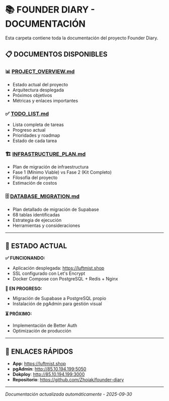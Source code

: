 # 📚 FOUNDER DIARY - DOCUMENTACIÓN

Esta carpeta contiene toda la documentación del proyecto Founder Diary.

## 📋 **DOCUMENTOS DISPONIBLES**

### **📊 [PROJECT_OVERVIEW.md](./PROJECT_OVERVIEW.md)**
- Estado actual del proyecto
- Arquitectura desplegada
- Próximos objetivos
- Métricas y enlaces importantes

### **✅ [TODO_LIST.md](./TODO_LIST.md)**
- Lista completa de tareas
- Progreso actual
- Prioridades y roadmap
- Estado de cada tarea

### **🏗️ [INFRASTRUCTURE_PLAN.md](./INFRASTRUCTURE_PLAN.md)**
- Plan de migración de infraestructura
- Fase 1 (Mínimo Viable) vs Fase 2 (Kit Completo)
- Filosofía del proyecto
- Estimación de costos

### **🗄️ [DATABASE_MIGRATION.md](./DATABASE_MIGRATION.md)**
- Plan detallado de migración de Supabase
- 68 tablas identificadas
- Estrategia de ejecución
- Herramientas y consideraciones

---

## 🎯 **ESTADO ACTUAL**

**✅ FUNCIONANDO:**
- Aplicación desplegada: https://luftmist.shop
- SSL configurado con Let's Encrypt
- Docker Compose con PostgreSQL + Redis + Nginx

**🔄 EN PROGRESO:**
- Migración de Supabase a PostgreSQL propio
- Instalación de pgAdmin para gestión visual

**⏳ PRÓXIMO:**
- Implementación de Better Auth
- Optimización de producción

---

## 🔗 **ENLACES RÁPIDOS**

- **App**: https://luftmist.shop
- **pgAdmin**: http://85.10.194.199:5050
- **Dokploy**: http://85.10.194.199:3000
- **Repositorio**: https://github.com/Zhoiak/founder-diary

---

*Documentación actualizada automáticamente - 2025-09-30*
